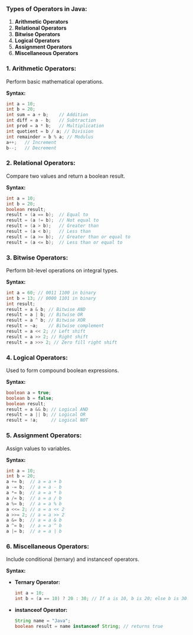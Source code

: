 ### Types of Operators in Java:
1. **Arithmetic Operators**
2. **Relational Operators**
3. **Bitwise Operators**
4. **Logical Operators**
5. **Assignment Operators**
6. **Miscellaneous Operators**

### 1. Arithmetic Operators:
Perform basic mathematical operations.

**Syntax:**
```java
int a = 10;
int b = 20;
int sum = a + b;    // Addition
int diff = a - b;   // Subtraction
int prod = a * b;   // Multiplication
int quotient = b / a; // Division
int remainder = b % a; // Modulus
a++;   // Increment
b--;   // Decrement
```

### 2. Relational Operators:
Compare two values and return a boolean result.

**Syntax:**
```java
int a = 10;
int b = 20;
boolean result;
result = (a == b);  // Equal to
result = (a != b);  // Not equal to
result = (a > b);   // Greater than
result = (a < b);   // Less than
result = (a >= b);  // Greater than or equal to
result = (a <= b);  // Less than or equal to
```

### 3. Bitwise Operators:
Perform bit-level operations on integral types.

**Syntax:**
```java
int a = 60; // 0011 1100 in binary
int b = 13; // 0000 1101 in binary
int result;
result = a & b; // Bitwise AND
result = a | b; // Bitwise OR
result = a ^ b; // Bitwise XOR
result = ~a;    // Bitwise complement
result = a << 2; // Left shift
result = a >> 2; // Right shift
result = a >>> 2; // Zero fill right shift
```

### 4. Logical Operators:
Used to form compound boolean expressions.

**Syntax:**
```java
boolean a = true;
boolean b = false;
boolean result;
result = a && b; // Logical AND
result = a || b; // Logical OR
result = !a;     // Logical NOT
```

### 5. Assignment Operators:
Assign values to variables.

**Syntax:**
```java
int a = 10;
int b = 20;
a += b;  // a = a + b
a -= b;  // a = a - b
a *= b;  // a = a * b
a /= b;  // a = a / b
a %= b;  // a = a % b
a <<= 2; // a = a << 2
a >>= 2; // a = a >> 2
a &= b;  // a = a & b
a ^= b;  // a = a ^ b
a |= b;  // a = a | b
```

### 6. Miscellaneous Operators:
Include conditional (ternary) and instanceof operators.

**Syntax:**
- **Ternary Operator:**
  ```java
  int a = 10;
  int b = (a == 10) ? 20 : 30; // If a is 10, b is 20; else b is 30
  ```

- **instanceof Operator:**
  ```java
  String name = "Java";
  boolean result = name instanceof String; // returns true
  ```

